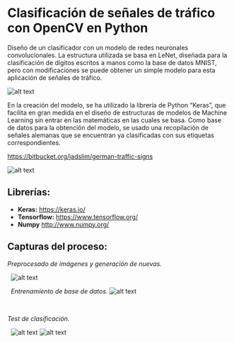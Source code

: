 # Clasificación de señales de tráfico con OpenCV en Python

Diseño de un clasificador con un modelo de redes neuronales convolucionales. La estructura utilizada se basa en LeNet, diseñada para la clasificación de dígitos escritos a manos como la base de datos MNIST, pero con modificaciones se puede obtener un simple modelo para esta aplicación de señales de tráfico. 

![alt text](https://i.gyazo.com/c8d403c63051e742285049420844f486.png)


En la creación del modelo, se ha utilizado la librería de Python “Keras”, que facilita en gran medida en el diseño de estructuras de modelos de Machine Learning sin entrar en las matemáticas en las cuales se basa.
Como base de datos para la obtención del modelo, se usado una recopilación de señales alemanas que se encuentran ya clasificadas con sus etiquetas correspondientes.

https://bitbucket.org/jadslim/german-traffic-signs

![alt text](https://i.gyazo.com/ab4c78ee56e65e1117d2217910209c9a.png)


## Librerías:
* **Keras:** https://keras.io/
* **Tensorflow:** https://www.tensorflow.org/
* **Numpy** http://www.numpy.org/

## Capturas del proceso:
*Preprocesado de imágenes y generación de nuevas.*


&nbsp;
![alt text](https://i.gyazo.com/d4b4aaec8ea4d41cef1e83de54ae9e19.png)

&nbsp;
*Entrenamiento de base de datos.*
![alt text](https://i.gyazo.com/a24b3f02aef681ca2da1d7f6e130ee00.png)


&nbsp;

*Test de clasificación.*


&nbsp;
![alt text](https://i.gyazo.com/e3a3af9f3c09683870a66f8bb8f2c6ce.png)
![alt text](https://i.gyazo.com/f07d0e46a2d8bf6165352c9a983189cd.jpg)
&nbsp;
